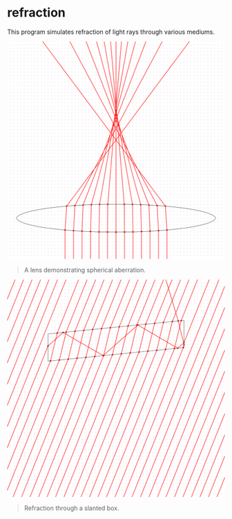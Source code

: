 # refraction

This program simulates refraction of light rays through various mediums.

![](img/lens.png)
> A lens demonstrating spherical aberration.

![](img/box.png)
> Refraction through a slanted box.